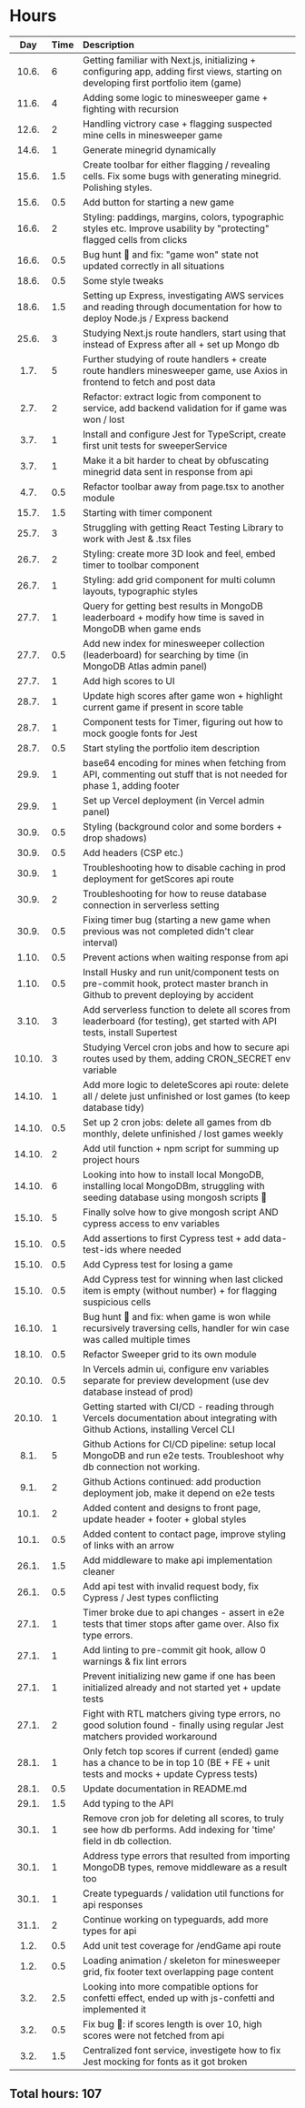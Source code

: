 # Hours

|  Day   | Time | Description                                                                                                                           |
| :----: | :--- | :------------------------------------------------------------------------------------------------------------------------------------ |
| 10.6.  | 6    | Getting familiar with Next.js, initializing + configuring app, adding first views, starting on developing first portfolio item (game) |
| 11.6.  | 4    | Adding some logic to minesweeper game + fighting with recursion                                                                       |
| 12.6.  | 2    | Handling victrory case + flagging suspected mine cells in minesweeper game                                                            |
| 14.6.  | 1    | Generate minegrid dynamically                                                                                                         |
| 15.6.  | 1.5  | Create toolbar for either flagging / revealing cells. Fix some bugs with generating minegrid. Polishing styles.                       |
| 15.6.  | 0.5  | Add button for starting a new game                                                                                                    |
| 16.6.  | 2    | Styling: paddings, margins, colors, typographic styles etc. Improve usability by "protecting" flagged cells from clicks               |
| 16.6.  | 0.5  | Bug hunt 🐛 and fix: "game won" state not updated correctly in all situations                                                         |
| 18.6.  | 0.5  | Some style tweaks                                                                                                                     |
| 18.6.  | 1.5  | Setting up Express, investigating AWS services and reading through documentation for how to deploy Node.js / Express backend          |
| 25.6.  | 3    | Studying Next.js route handlers, start using that instead of Express after all + set up Mongo db                                      |
|  1.7.  | 5    | Further studying of route handlers + create route handlers minesweeper game, use Axios in frontend to fetch and post data             |
|  2.7.  | 2    | Refactor: extract logic from component to service, add backend validation for if game was won / lost                                  |
|  3.7.  | 1    | Install and configure Jest for TypeScript, create first unit tests for sweeperService                                                 |
|  3.7.  | 1    | Make it a bit harder to cheat by obfuscating minegrid data sent in response from api                                                  |
|  4.7.  | 0.5  | Refactor toolbar away from page.tsx to another module                                                                                 |
| 15.7.  | 1.5  | Starting with timer component                                                                                                         |
| 25.7.  | 3    | Struggling with getting React Testing Library to work with Jest & .tsx files                                                          |
| 26.7.  | 2    | Styling: create more 3D look and feel, embed timer to toolbar component                                                               |
| 26.7.  | 1    | Styling: add grid component for multi column layouts, typographic styles                                                              |
| 27.7.  | 1    | Query for getting best results in MongoDB leaderboard + modify how time is saved in MongoDB when game ends                            |
| 27.7.  | 0.5  | Add new index for minesweeper collection (leaderboard) for searching by time (in MongoDB Atlas admin panel)                           |
| 27.7.  | 1    | Add high scores to UI                                                                                                                 |
| 28.7.  | 1    | Update high scores after game won + highlight current game if present in score table                                                  |
| 28.7.  | 1    | Component tests for Timer, figuring out how to mock google fonts for Jest                                                             |
| 28.7.  | 0.5  | Start styling the portfolio item description                                                                                          |
| 29.9.  | 1    | base64 encoding for mines when fetching from API, commenting out stuff that is not needed for phase 1, adding footer                  |
| 29.9.  | 1    | Set up Vercel deployment (in Vercel admin panel)                                                                                      |
| 30.9.  | 0.5  | Styling (background color and some borders + drop shadows)                                                                            |
| 30.9.  | 0.5  | Add headers (CSP etc.)                                                                                                                |
| 30.9.  | 1    | Troubleshooting how to disable caching in prod deployment for getScores api route                                                     |
| 30.9.  | 2    | Troubleshooting for how to reuse database connection in serverless setting                                                            |
| 30.9.  | 0.5  | Fixing timer bug (starting a new game when previous was not completed didn't clear interval)                                          |
| 1.10.  | 0.5  | Prevent actions when waiting response from api                                                                                        |
| 1.10.  | 0.5  | Install Husky and run unit/component tests on pre-commit hook, protect master branch in Github to prevent deploying by accident       |
| 3.10.  | 3    | Add serverless function to delete all scores from leaderboard (for testing), get started with API tests, install Supertest            |
| 10.10. | 3    | Studying Vercel cron jobs and how to secure api routes used by them, adding CRON_SECRET env variable                                  |
| 14.10. | 1    | Add more logic to deleteScores api route: delete all / delete just unfinished or lost games (to keep database tidy)                   |
| 14.10. | 0.5  | Set up 2 cron jobs: delete all games from db monthly, delete unfinished / lost games weekly                                           |
| 14.10. | 2    | Add util function + npm script for summing up project hours                                                                           |
| 14.10. | 6    | Looking into how to install local MongoDB, installing local MongoDBm, struggling with seeding database using mongosh scripts 🤯       |
| 15.10. | 5    | Finally solve how to give mongosh script AND cypress access to env variables                                                          |
| 15.10. | 0.5  | Add assertions to first Cypress test + add data-test-ids where needed                                                                 |
| 15.10. | 0.5  | Add Cypress test for losing a game                                                                                                    |
| 15.10. | 0.5  | Add Cypress test for winning when last clicked item is empty (without number) + for flagging suspicious cells                         |
| 16.10. | 1    | Bug hunt 🐛 and fix: when game is won while recursively traversing cells, handler for win case was called multiple times              |
| 18.10. | 0.5  | Refactor Sweeper grid to its own module                                                                                               |
| 20.10. | 0.5  | In Vercels admin ui, configure env variables separate for preview development (use dev database instead of prod)                      |
| 20.10. | 1    | Getting started with CI/CD - reading through Vercels documentation about integrating with Github Actions, installing Vercel CLI       |
|  8.1.  | 5    | Github Actions for CI/CD pipeline: setup local MongoDB and run e2e tests. Troubleshoot why db connection not working.                 |
|  9.1.  | 2    | Github Actions continued: add production deployment job, make it depend on e2e tests                                                  |
| 10.1.  | 2    | Added content and designs to front page, update header + footer + global styles                                                       |
| 10.1.  | 0.5  | Added content to contact page, improve styling of links with an arrow                                                                 |
| 26.1.  | 1.5  | Add middleware to make api implementation cleaner                                                                                     |
| 26.1.  | 0.5  | Add api test with invalid request body, fix Cypress / Jest types conflicting                                                          |
| 27.1.  | 1    | Timer broke due to api changes - assert in e2e tests that timer stops after game over. Also fix type errors.                          |
| 27.1.  | 1    | Add linting to pre-commit git hook, allow 0 warnings & fix lint errors                                                                |
| 27.1.  | 1    | Prevent initializing new game if one has been initialized already and not started yet + update tests                                  |
| 27.1.  | 2    | Fight with RTL matchers giving type errors, no good solution found - finally using regular Jest matchers provided workaround          |
| 28.1.  | 1    | Only fetch top scores if current (ended) game has a chance to be in top 10 (BE + FE + unit tests and mocks + update Cypress tests)    |
| 28.1.  | 0.5  | Update documentation in README.md                                                                                                     |
| 29.1.  | 1.5  | Add typing to the API                                                                                                                 |
| 30.1.  | 1    | Remove cron job for deleting all scores, to truly see how db performs. Add indexing for 'time' field in db collection.                |
| 30.1.  | 1    | Address type errors that resulted from importing MongoDB types, remove middleware as a result too                                     |
| 30.1.  | 1    | Create typeguards / validation util functions for api responses                                                                       |
| 31.1.  | 2    | Continue working on typeguards, add more types for api                                                                                |
|  1.2.  | 0.5  | Add unit test coverage for /endGame api route                                                                                         |
|  1.2.  | 0.5  | Loading animation / skeleton for minesweeper grid, fix footer text overlapping page content                                           |
|  3.2.  | 2.5  | Looking into more compatible options for confetti effect, ended up with js-confetti and implemented it                                |
|  3.2.  | 0.5  | Fix bug 🐛: if scores length is over 10, high scores were not fetched from api                                                        |
|  3.2.  | 1.5  | Centralized font service, investigete how to fix Jest mocking for fonts as it got broken                                              |

## Total hours: 107
